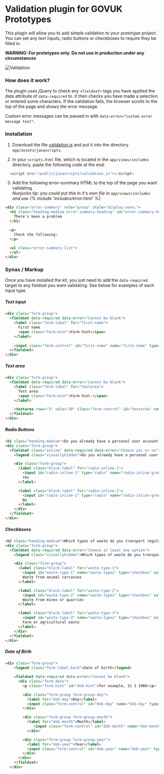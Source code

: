 # Validation plugin for GOVUK Prototypes

This plugin will allow you to add simple validation to your prototype project. You can set any text inputs, radio buttons or checkboxes to require they be filled in.

**WARNING: For prototypes only. Do not use in production under any circumstances**

![Validation](https://raw.githubusercontent.com/abbott567/validation-for-prototypes/screenshots/screenshots/validation.gif?raw=true "Validation")

### How does it work?

The plugin uses jQuery to check any `<fieldset>` tags you have applied the data attribute of `data-required` to. It then checks you have made a selection or entered some characters. If the validation fails, the browser scrolls to the top of the page and shows the error message.

Custom error messages can be passed in with `data-error="custom error message text"`.

### Installation

1) Download the file [validation.js](https://github.com/abbott567/validation-for-prototypes/blob/master/validation.js) and put it into the directory `app/assets/javascripts`. 

2) In your `scripts.html` file, which is located in the `app/views/includes` directory, paste the following code at the end:

``` javascript
  <script src="/public/javascripts/validation.js"></script>
```

3) Add the following error-summary HTML to the top of the page you want validating.  
*Nunjucks tip: you could put this in it's own file in `app/views/includes` and use {% include 'includes/error.html' %}*

``` html
<div class="error-summary" role="group" style="display:none;">
  <h1 class="heading-medium error-summary-heading" id="error-summary-heading">
    There's been a problem
  </h1>

  <p>
    Check the following:
  </p>

  <ul class="error-summary-list">
  </ul>
</div>
```

### Synax / Markup

Once you have installed the kit, you just need to add the `data-required` target to any fieldset you want validating. See below for examples of each input type. 


##### Text input

``` html
<div class="form-group">
  <fieldset data-required data-error="Cannot be blank">
    <label class="form-label" for="first-name">
      First name
      <span class="form-hint">Form hint</span>
    </label>
    
    <input class="form-control" id="first-name" name="first-name" type="text">
  </fieldset>
</div>
```

##### Text area

``` html
<div class="form-group">
  <fieldset data-required data-error="Cannot be blank">
    <label class="form-label" for="textarea">
      Text area
      <span class="form-hint">Form hint.</span>
    </label>

    <textarea rows="5" cols="30" class="form-control" id="textarea" name="textarea"></textarea>
  </fieldset>
</div>
```

##### Radio Buttons

``` html
<h2 class="heading-medium">Do you already have a personal user account?</h2>
<div class="form-group">
  <fieldset class="inline" data-required data-error="Choose yes or no">
    <legend class="visuallyhidden">Do you already have a personal user account?</legend>

    <div class="form-group">
      <label class="block-label" for="radio-inline-1">
        <input id="radio-inline-1" type="radio" name="radio-inline-group" value="Yes">
        Yes
      </label>

      <label class="block-label" for="radio-inline-2">
        <input id="radio-inline-2" type="radio" name="radio-inline-group" value="No">
        No
      </label>
    </div>
  </fieldset>
</div>
```

##### Checkboxes

``` html
<h2 class="heading-medium">Which types of waste do you transport regularly?</h2>
<div class="form-group">
  <fieldset data-required data-error="Choose at least one option">
    <legend class="visuallyhidden">Which types of waste do you transport regularly?</legend>

    <div class="form-group">
      <label class="block-label" for="waste-type-1">
        <input id="waste-type-1" name="waste-types" type="checkbox" value="waste-animal">
        Waste from animal carcasses
      </label>

      <label class="block-label" for="waste-type-2">
        <input id="waste-type-2" name="waste-types" type="checkbox" value="waste-mines">
        Waste from mines or quarries
      </label>

      <label class="block-label" for="waste-type-3">
        <input id="waste-type-3" name="waste-types" type="checkbox" value="waste-farm-agricultural">
        Farm or agricultural waste
      </label>
    </div>
  </fieldset>
</div>
```

##### Date of Birth

``` html
<div class="form-group">
    <legend class="form-label-bold">Date of birth</legend>

    <fieldset data-required data-error="Cannot be blank">
      <div class="form-date">
        <p class="form-hint" id="dob-hint">For example, 31 3 1980</p>

        <div class="form-group form-group-day">
          <label for="dob-day">Day</label>
          <input class="form-control" id="dob-day" name="dob-day" type="text" pattern="[0-9]*" min="0" max="31" aria-describedby="dob-hint">
        </div>

        <div class="form-group form-group-month">
          <label for="dob-month">Month</label>
             <input class="form-control" id="dob-month" name="dob-month" type="text" pattern="[0-9]*" min="0" max="12">
          </div>

        <div class="form-group form-group-year">
          <label for="dob-year">Year</label>
          <input class="form-control" id="dob-year" name="dob-year" type="text" pattern="[0-9]*" min="0" max="2016">
        </div>
      </div>
    </fieldset>
  </div>
```


